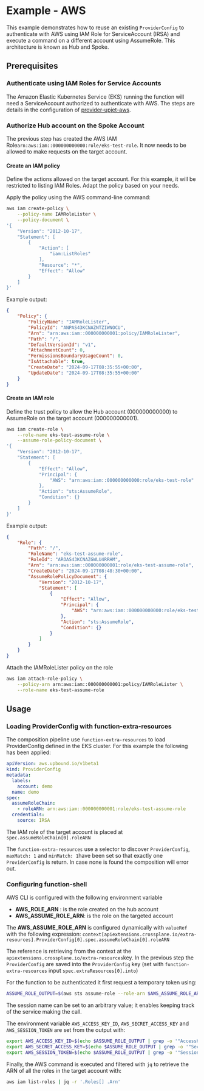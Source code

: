 # Example - AWS

This example demonstrates how to reuse an existing `ProviderConfig` to authenticate with AWS using IAM Role for
ServiceAccount (IRSA) and execute a command on a different account using AssumeRole. This architecture is known as Hub
and Spoke.

## Prerequisites

### Authenticate using IAM Roles for Service Accounts

The Amazon Elastic Kubernetes Service (EKS) running the function will need a ServiceAccount authorized to authenticate
with AWS. The steps are details in the configuration of 
[provider-upjet-aws](https://github.com/crossplane-contrib/provider-upjet-aws/blob/main/docs/family/Configuration.md#authenticate-using-iam-roles-for-service-accounts).

### Authorize Hub account on the Spoke Account

The previous step has created the AWS IAM Role`arn:aws:iam::000000000000:role/eks-test-role`. It now needs to be allowed
to make requests on the target account.

#### Create an IAM policy

Define the actions allowed on the target account. For this example, it will be restricted to listing IAM Roles. Adapt
the policy based on your needs.

Apply the policy using the AWS command-line command:
```bash
aws iam create-policy \
    --policy-name IAMRoleLister \
    --policy-document \
'{
    "Version": "2012-10-17",
    "Statement": [
        {
            "Action": [
                "iam:ListRoles"
            ],
            "Resource": "*",
            "Effect": "Allow"
        }
    ]
}'
```

Example output:
```json
{
    "Policy": {
        "PolicyName": "IAMRoleLister",
        "PolicyId": "ANPAS43KCNAZNTZIWNOCU",
        "Arn": "arn:aws:iam::000000000001:policy/IAMRoleLister",
        "Path": "/",
        "DefaultVersionId": "v1",
        "AttachmentCount": 0,
        "PermissionsBoundaryUsageCount": 0,
        "IsAttachable": true,
        "CreateDate": "2024-09-17T08:35:55+00:00",
        "UpdateDate": "2024-09-17T08:35:55+00:00"
    }
}
```

#### Create an IAM role

Define the trust policy to allow the Hub account (000000000000) to AssumeRole on the target account (000000000001).

```bash
aws iam create-role \
    --role-name eks-test-assume-role \
    --assume-role-policy-document \
'{
    "Version": "2012-10-17",
    "Statement": [
        {
            "Effect": "Allow",
            "Principal": {
                "AWS": "arn:aws:iam::000000000000:role/eks-test-role"
            },
            "Action": "sts:AssumeRole",
            "Condition": {}
        }
    ]
}'
```

Example output:
```json
{
    "Role": {
        "Path": "/",
        "RoleName": "eks-test-assume-role",
        "RoleId": "AROAS43KCNAZGWLU4RRHM",
        "Arn": "arn:aws:iam::000000000001:role/eks-test-assume-role",
        "CreateDate": "2024-09-17T08:48:30+00:00",
        "AssumeRolePolicyDocument": {
            "Version": "2012-10-17",
            "Statement": [
                {
                    "Effect": "Allow",
                    "Principal": {
                        "AWS": "arn:aws:iam::000000000000:role/eks-test-role"
                    },
                    "Action": "sts:AssumeRole",
                    "Condition": {}
                }
            ]
        }
    }
}
```

Attach the IAMRoleLister policy on the role

```bash
aws iam attach-role-policy \
    --policy-arn arn:aws:iam::000000000001:policy/IAMRoleLister \
    --role-name eks-test-assume-role
```

## Usage

### Loading ProviderConfig with function-extra-resources

The composition pipeline use `function-extra-resources` to load ProviderConfig defined in the EKS cluster. For this example
the following has been applied:

```yaml
apiVersion: aws.upbound.io/v1beta1
kind: ProviderConfig
metadata:
  labels:
    account: demo
  name: demo
spec:
  assumeRoleChain:
    - roleARN: arn:aws:iam::000000000001:role/eks-test-assume-role
  credentials:
    source: IRSA
```

The IAM role of the target account is placed at `spec.assumeRoleChain[0].roleARN`

The `function-extra-resources` use a selector to discover `ProviderConfig`, `maxMatch: 1` and `minMatch: 1`have been set
so that exactly one `ProviderConfig` is return. In case none is found the composition will error out.

### Configuring function-shell

AWS CLI is configured with the following environment variable
- **AWS_ROLE_ARN** : is the role created on the hub account
- **AWS_ASSUME_ROLE_ARN**: is the role on the targeted account 

The **AWS_ASSUME_ROLE_ARN** is configured dynamically with `valueRef` with the following expression:
`context[apiextensions.crossplane.io/extra-resources].ProviderConfig[0].spec.assumeRoleChain[0].roleARN`

The reference is retrieving from the context at the `apiextensions.crossplane.io/extra-resources`key. In the previous step
the `ProviderConfig` are saved into the `ProviderConfig` key (set with `function-extra-resources` input `spec.extraResources[0].into`)

For the function to be authenticated it first request a temporary token using:
```bash
ASSUME_ROLE_OUTPUT=$(aws sts assume-role --role-arn $AWS_ASSUME_ROLE_ARN --role-session-name "function-shell")
```

The session name can be set to an arbitrary value; it enables keeping track of the service making the call.

The environment variable `AWS_ACCESS_KEY_ID`, `AWS_SECRET_ACCESS_KEY` and `AWS_SESSION_TOKEN` are set from the output with:
```bash
export AWS_ACCESS_KEY_ID=$(echo $ASSUME_ROLE_OUTPUT | grep -o '"AccessKeyId": "[^"]*"' | cut -d'"' -f4)
export AWS_SECRET_ACCESS_KEY=$(echo $ASSUME_ROLE_OUTPUT | grep -o '"SecretAccessKey": "[^"]*"' | cut -d'"' -f4)
export AWS_SESSION_TOKEN=$(echo $ASSUME_ROLE_OUTPUT | grep -o '"SessionToken": "[^"]*"' | cut -d'"' -f4)
```

Finally, the AWS command is executed and filtered with `jq` to retrieve the ARN of all the roles in the target account with:
```bash
aws iam list-roles | jq -r '.Roles[] .Arn'
```
